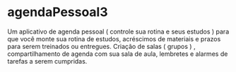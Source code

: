 # agendaPessoal3
Um aplicativo de agenda pessoal ( controle sua rotina e seus estudos ) para que você monte sua rotina de estudos, acréscimos de materiais e prazos para serem treinados ou entregues. Criação de salas ( grupos ) , compartilhamento de agenda com sua sala de aula, lembretes e alarmes de tarefas a serem cumpridas.
